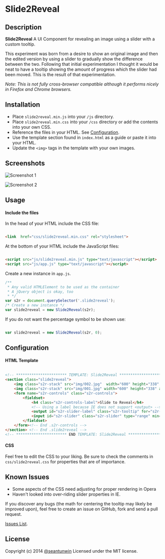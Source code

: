 # Slide2Reveal


## Description
**Slide2Reveal**
A UI Component for revealing an image using a slider with a custom tooltip.


This experiment was born from a desire to show an original image and then the edited version by using a slider to gradually show the difference between the two.
Following that initial experimentation I thought it would be neat to have a tooltip showing the amount of progress which the slider had been moved.
This is the result of that experimentation.

*Note: This is not fully cross-browser compatible although it performs nicely in Firefox and Chrome browsers.*


## Installation

* Place `slide2reveal.min.js` into your `/js` directory.
* Place `slide2reveal.min.css` into your `/css` directory or add the contents into your own CSS.
* Reference the files in your HTML. See [Configuration](#configuration).
* Use the template section found in `index.html` as a guide or paste it into your HTML.
* Update the `<img>` tags in the template with your own images.


## Screenshots

![Screenshot 1](http://i.imgur.com/tVhxD6E.jpg)

![Screenshot 2](http://i.imgur.com/izcXC6a.jpg)


## Usage

#### Include the files

In the head of your HTML include the CSS file:

```html

<link  href="css/slide2reveal.min.css" rel="stylesheet">

```

At the bottom of your HTML include the JavaScript files:

```html

<script src="js/slide2reveal.min.js" type="text/javascript"></script>
<script src="js/app.js" type="text/javascript"></script>

```

Create a new instance in `app.js`.

```javascript
/**
 * Any valid HTMLElement to be used as the container
 * A jQuery object is okay, too
 * */
var s2r = document.querySelector('.slide2reveal');
/* Create a new instance */
var slide2reveal = new Slide2Reveal(s2r);

```

If you do not want the percentage symbol to be shown use:

```javascript

var slide2reveal = new Slide2Reveal(s2r, 0);

```


## Configuration

#### HTML Template

```HTML

<!-- *********************** TEMPLATE: Slide2Reveal *************************** -->
<section class="slide2reveal">
    <img class="s2r-stack" src="img/002.jpg"  width="600" height="338" alt="after">
    <img class="s2r-stack" src="img/001.jpg" width="600" height="338" alt="before">
    <form name="s2r-controls" class="s2r-controls">
        <fieldset>
            <h4 class="s2r-controls-label">Slide to Reveal</h4>
            <!-- Using a label because IE does not support <output> -->
            <output id="s2r-slider-label" class="s2r-tooltip" for="s2r-slider">0%</output>
            <input id="s2r-slider" class="s2r-slider" type="range" min="0" max="100" value="0" step="1" role="slider" aria-labelledby="s2r-slider-label" aria-valuemin="0" aria-valuemax="100" aria-valuenow="0" aria-valuetext="0" aria-live="polite" />
        </fieldset>
    </form><!-- End .s2r-controls -->
</section> <!-- End .slide2reveal -->
<!-- *********************** END TEMPLATE: Slide2Reveal *************************** -->

```

#### CSS

Feel free to edit the CSS to your liking. Be sure to check the comments in `css/slide2reveal.css` for properties that are of importance.


## Known Issues

* Some aspects of the CSS need adjusting for proper rendering in Opera
* Haven't looked into over-riding slider properties in IE.

If you discover any bugs (the math for centering the tooltip may likely be improved upon), feel free to create an issue on GitHub, fork and
send a pull request.

[Issues List](https://github.com/seantunwin/slide2reveal/issues).


## License

Copyright (c) 2014 [@seantunwin](https://twitter.com/seantunwin) Licensed under the MIT license.
